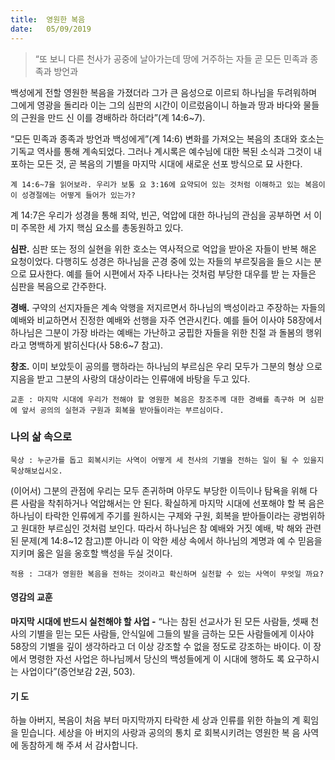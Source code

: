 ```yaml
---
title:  영원한 복음
date:   05/09/2019
---
```


> <p></p>
> “또 보니 다른 천사가 공중에 날아가는데 땅에 거주하는 자들 곧 모든 민족과 종족과 방언과
백성에게 전할 영원한 복음을 가졌더라 그가 큰 음성으로 이르되 하나님을 두려워하며 그에게
영광을 돌리라 이는 그의 심판의 시간이 이르렀음이니 하늘과 땅과 바다와 물들의 근원을 만드
신 이를 경배하라 하더라”(계 14:6~7).

“모든 민족과 종족과 방언과 백성에게”(계 14:6) 변화를 가져오는 복음의 초대와
호소는 기독교 역사를 통해 계속되었다. 그러나 계시록은 예수님에 대한 복된 소식과
그것이 내포하는 모든 것, 곧 복음의 기별을 마지막 시대에 새로운 선포 방식으로 묘
사한다.

`계 14:6~7을 읽어보라. 우리가 보통 요 3:16에 요약되어 있는 것처럼 이해하고 있는
복음이 이 성경절에는 어떻게 들어가 있는가?`

계 14:7은 우리가 성경을 통해 죄악, 빈곤, 억압에 대한 하나님의 관심을 공부하면
서 이미 주목한 세 가지 핵심 요소를 총동원하고 있다.

**심판.** 심판 또는 정의 실현을 위한 호소는 역사적으로 억압을 받아온 자들이 반복
해온 요청이었다. 다행히도 성경은 하나님을 곤경 중에 있는 자들의 부르짖음을 들으
시는 분으로 묘사한다. 예를 들어 시편에서 자주 나타나는 것처럼 부당한 대우를 받
는 자들은 심판을 복음으로 간주한다.

**경배.** 구약의 선지자들은 계속 악행을 저지르면서 하나님의 백성이라고 주장하는
자들의 예배와 비교하면서 진정한 예배와 선행을 자주 연관시킨다. 예를 들어 이사야
58장에서 하나님은 그분이 가장 바라는 예배는 가난하고 궁핍한 자들을 위한 친절
과 돌봄의 행위라고 명백하게 밝히신다(사 58:6~7 참고).

**창조.** 이미 보았듯이 공의를 행하라는 하나님의 부르심은 우리 모두가 그분의 형상
으로 지음을 받고 그분의 사랑의 대상이라는 인류애에 바탕을 두고 있다.

`교훈 : 마지막 시대에 우리가 전해야 할 영원한 복음은 창조주께 대한 경배를 촉구하
며 심판에 앞서 공의의 실현과 구원과 회복을 받아들이라는 부르심이다.`

### 나의 삶 속으로

`묵상 : 누군가를 돕고 회복시키는 사역이 어떻게 세 천사의 기별을 전하는 일이 될 수 있을지
묵상해보십시오.`

(이어서) 그분의 관점에 우리는 모두 존귀하며 아무도 부당한 이득이나 탐욕을 위해
다른 사람을 착취하거나 억압해서는 안 된다. 확실하게 마지막 시대에 선포해야 할 복
음은 하나님이 타락한 인류에게 주기를 원하시는 구제와 구원, 회복을 받아들이라는
광범위하고 원대한 부르심인 것처럼 보인다. 따라서 하나님은 참 예배와 거짓 예배, 박
해와 관련된 문제(계 14:8~12 참고)뿐 아니라 이 악한 세상 속에서 하나님의 계명과 예
수 믿음을 지키며 옳은 일을 옹호할 백성을 두실 것이다.

`적용 : 그대가 영원한 복음을 전하는 것이라고 확신하며 실천할 수 있는 사역이 무엇일
까요?`

#### 영감의 교훈

**마지막 시대에 반드시 실천해야 할 사업 -** “나는 참된
선교사가 된 모든 사람들, 셋째 천사의 기별을 믿는 모든
사람들, 안식일에 그들의 발을 금하는 모든 사람들에게
이사야 58장의 기별을 깊이 생각하라고 더 이상 강조할
수 없을 정도로 강조하는 바이다. 이 장에서 명령한 자선
사업은 하나님께서 당신의 백성들에게 이 시대에 행하도
록 요구하시는 사업이다”(증언보감 2권, 503).

#### 기 도

하늘 아버지, 복음이 처음
부터 마지막까지 타락한 세
상과 인류를 위한 하늘의 계
획임을 믿습니다. 세상을 아
버지의 사랑과 공의의 통치
로 회복시키려는 영원한 복
음 사역에 동참하게 해 주셔
서 감사합니다.
